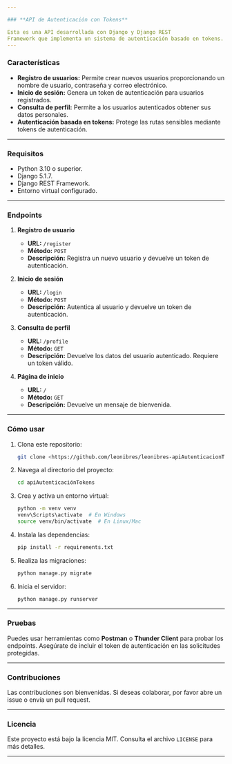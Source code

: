 ```yaml
---

### **API de Autenticación con Tokens**

Esta es una API desarrollada con Django y Django REST 
Framework que implementa un sistema de autenticación basado en tokens. Permite realizar operaciones básicas como el registro de usuarios, inicio de sesión y consulta del perfil del usuario autenticado.
---
```


### **Características**
- **Registro de usuarios:** Permite crear nuevos usuarios proporcionando un nombre de usuario, contraseña y correo electrónico.
- **Inicio de sesión:** Genera un token de autenticación para usuarios registrados.
- **Consulta de perfil:** Permite a los usuarios autenticados obtener sus datos personales.
- **Autenticación basada en tokens:** Protege las rutas sensibles mediante tokens de autenticación.

---

### **Requisitos**
- Python 3.10 o superior.
- Django 5.1.7.
- Django REST Framework.
- Entorno virtual configurado.

---

### **Endpoints**
1. **Registro de usuario**
   - **URL:** `/register`
   - **Método:** `POST`
   - **Descripción:** Registra un nuevo usuario y devuelve un token de autenticación.

2. **Inicio de sesión**
   - **URL:** `/login`
   - **Método:** `POST`
   - **Descripción:** Autentica al usuario y devuelve un token de autenticación.

3. **Consulta de perfil**
   - **URL:** `/profile`
   - **Método:** `GET`
   - **Descripción:** Devuelve los datos del usuario autenticado. Requiere un token válido.

4. **Página de inicio**
   - **URL:** `/`
   - **Método:** `GET`
   - **Descripción:** Devuelve un mensaje de bienvenida.

---

### **Cómo usar**
1. Clona este repositorio:
   ```bash
   git clone <https://github.com/leonibres/leonibres-apiAutenticacionTokens/new/main?filename=README.md>
   ```
2. Navega al directorio del proyecto:
   ```bash
   cd apiAutenticaciónTokens
   ```
3. Crea y activa un entorno virtual:
   ```bash
   python -m venv venv
   venv\Scripts\activate  # En Windows
   source venv/bin/activate  # En Linux/Mac
   ```
4. Instala las dependencias:
   ```bash
   pip install -r requirements.txt
   ```
5. Realiza las migraciones:
   ```bash
   python manage.py migrate
   ```
6. Inicia el servidor:
   ```bash
   python manage.py runserver
   ```

---

### **Pruebas**
Puedes usar herramientas como **Postman** o **Thunder Client** para probar los endpoints. Asegúrate de incluir el token de autenticación en las solicitudes protegidas.

---

### **Contribuciones**
Las contribuciones son bienvenidas. Si deseas colaborar, por favor abre un issue o envía un pull request.

---

### **Licencia**
Este proyecto está bajo la licencia MIT. Consulta el archivo `LICENSE` para más detalles.

---
